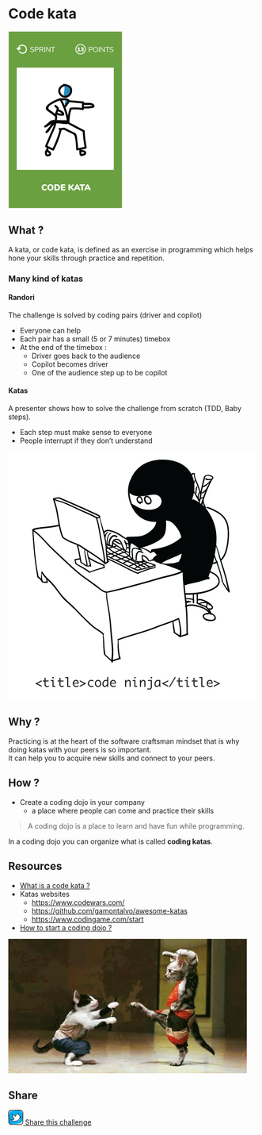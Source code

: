 # Code kata
![Organize a code kata session](images/code-kata.png)  

## What ?
A kata, or code kata, is defined as an exercise in programming which helps hone your skills through practice and repetition.

### Many kind of katas
#### Randori
The challenge is solved by coding pairs (driver and copilot)
* Everyone can help
* Each pair has a small (5 or 7 minutes) timebox 
* At the end of the timebox :
    * Driver goes back to the audience
    * Copilot becomes driver 
    * One of the audience step up to be copilot
#### Katas
A presenter shows how to solve the challenge from scratch (TDD, Baby steps).
* Each step must make sense to everyone
* People interrupt if they don’t understand  

![Code kata](images/code-kata2.jpg)  

## Why ?
Practicing is at the heart of the software craftsman mindset that is why doing katas with your peers is so important.  
It can help you to acquire new skills and connect to your peers.

## How ?
* Create a coding dojo in your company 
    * a place where people can come and practice their skills

> A coding dojo is a place to learn and have fun while programming.

In a coding dojo you can organize what is called **coding katas**.

## Resources
* [What is a code kata ?](http://codekata.com/)
* Katas websites
    * https://www.codewars.com/
    * https://github.com/gamontalvo/awesome-katas
    * https://www.codingame.com/start
* [How to start a coding dojo ?](
http://johannesbrodwall.com/2011/12/18/how-to-start-a-coding-dojo/)

![Code kata](images/code-kata1.jpg)  

## Share
![Share](../images/twitter.png)[ Share this challenge](https://twitter.com/home?status=I%20have%20just%20completed%20the%20Code%20kata%20%23craft_challenges%20from%20%40agilepartner%20http://tiny.cc/bd40wy)

